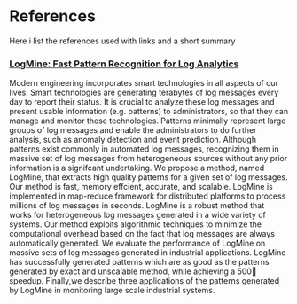 # References

Here i list the references used with links and a short summary 

### [LogMine: Fast Pattern Recognition for Log Analytics](https://dl.acm.org/doi/abs/10.1145/2983323.2983358?casa_token=TUDwpnFeE4kAAAAA%3AtguThY1z7Q1x94ryHZ0p4p0KN03XGetfulfaxbONmr9gBaAK9kPxEz0n3o2bfDikaxJSHTfBJmpx)

Modern engineering incorporates smart technologies in all aspects of our lives. Smart technologies are generating terabytes of log messages every day to report their status. 
It is crucial to analyze these log messages and present usable information (e.g. patterns) to administrators, 
so that they can manage and monitor these technologies. 
Patterns minimally represent large groups of log messages and enable the administrators to do further analysis, such as anomaly 
detection and event prediction. Although patterns exist commonly in automated log messages, recognizing them in massive set of 
log messages from heterogeneous sources without any prior information is a signifcant undertaking. 
We propose a method, named LogMine, that extracts high quality patterns for a given set of log messages. 
Our method is fast, memory effcient, accurate, and scalable. 
LogMine is implemented in map-reduce framework for distributed platforms to process millions of log messages in seconds. 
LogMine is a robust method that works for heterogeneous log messages generated in a wide variety of systems. 
Our method exploits algorithmic techniques to minimize the computational overhead based on the fact that log messages are always automatically generated. 
We evaluate the performance of LogMine on massive sets of log messages generated in industrial applications. 
LogMine has successfully generated patterns which are as good as the patterns generated by exact and unscalable method, while achieving a 500 speedup. 
Finally,we describe three applications of the patterns generated by LogMine in monitoring large scale industrial systems.
